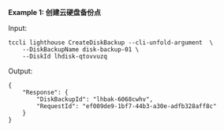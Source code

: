 **Example 1: 创建云硬盘备份点**



Input: 

```
tccli lighthouse CreateDiskBackup --cli-unfold-argument  \
    --DiskBackupName disk-backup-01 \
    --DiskId lhdisk-qtovvuzq
```

Output: 
```
{
    "Response": {
        "DiskBackupId": "lhbak-6068cwhv",
        "RequestId": "ef009de9-1bf7-44b3-a30e-adfb328aff8c"
    }
}
```

